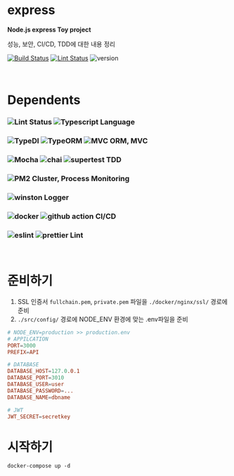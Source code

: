 # express
**Node.js express Toy project**

성능, 보안, CI/CD, TDD에 대한 내용 정리

[![Build Status](https://github.com/ghwany/express/workflows/build/badge.svg)](https://github.com/ghwany/express/actions?query=workflow%3Abuild)
[![Lint Status](https://github.com/ghwany/express/workflows/lint/badge.svg)](https://github.com/ghwany/express/actions?query=workflow%3Alint)
![version](https://img.shields.io/github/package-json/v/ghwany/express?color=yellow) 

<br>

# Dependents

### ![Lint Status](https://img.shields.io/github/package-json/dependency-version/ghwany/express/express) ![Typescript](https://img.shields.io/github/package-json/dependency-version/ghwany/express/dev/typescript) Language

### ![TypeDI](https://img.shields.io/github/package-json/dependency-version/ghwany/express/typedi) ![TypeORM](https://img.shields.io/github/package-json/dependency-version/ghwany/express/typeorm) ![MVC](https://img.shields.io/github/package-json/dependency-version/ghwany/express/routing-controllers) ORM, MVC 

### ![Mocha](https://img.shields.io/github/package-json/dependency-version/ghwany/express/dev/mocha) ![chai](https://img.shields.io/github/package-json/dependency-version/ghwany/express/dev/chai) ![supertest](https://img.shields.io/github/package-json/dependency-version/ghwany/express/dev/supertest) TDD

### ![PM2](https://img.shields.io/github/package-json/dependency-version/ghwany/express/pm2) Cluster, Process Monitoring

### ![winston](https://img.shields.io/github/package-json/dependency-version/ghwany/express/winston) Logger

### ![docker](https://img.shields.io/badge/-docker-blue) ![github action](https://img.shields.io/badge/-Github--Action-blue) CI/CD 

### ![eslint](https://img.shields.io/github/package-json/dependency-version/ghwany/express/dev/eslint) ![prettier](https://img.shields.io/github/package-json/dependency-version/ghwany/express/dev/prettier) Lint 

<br>

# 준비하기
1.  SSL 인증서 ```fullchain.pem```, ```private.pem``` 파일을 ```./docker/nginx/ssl/``` 경로에 준비
2.  ```./src/config/``` 경로에 NODE_ENV 환경에 맞는 .env파일을 준비
```conf
# NODE_ENV=production >> production.env
# APPILCATION
PORT=3000
PREFIX=API

# DATABASE
DATABASE_HOST=127.0.0.1
DATABASE_PORT=3010
DATABASE_USER=user
DATABASE_PASSWORD=...
DATABASE_NAME=dbname

# JWT
JWT_SECRET=secretkey
```

# 시작하기
```docker
docker-compose up -d
```
